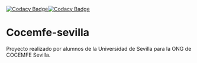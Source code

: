 [![Codacy Badge](https://app.codacy.com/project/badge/Grade/1c512c2c52c8437382e833b12427d8da)](https://app.codacy.com/gh/ISPP-Grupo-10/cocemfe-sevilla/dashboard?utm_source=gh&utm_medium=referral&utm_content=&utm_campaign=Badge_grade)[![Codacy Badge](https://app.codacy.com/project/badge/Grade/1c512c2c52c8437382e833b12427d8da)](https://app.codacy.com/gh/ISPP-Grupo-10/cocemfe-sevilla/dashboard?utm_source=gh&utm_medium=referral&utm_content=&utm_campaign=Badge_Coverage)

# Cocemfe-sevilla
Proyecto realizado por alumnos de la Universidad de Sevilla para la ONG de COCEMFE Sevilla.
